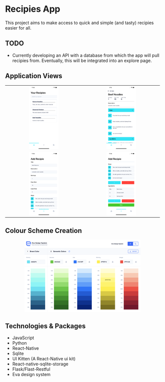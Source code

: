 # Recipies App

This project aims to make access to quick and simple (and tasty) recipies easier for all. 

## TODO

* Currently developing an API with a database from which the app will pull recipies from. Eventually, this will be integrated into an explore page.

## Application Views

<!-- <div align='center'>
<kbd><img src='readme_imgs/HomeScreen.png' width='40%'></kbd>
<kbd><img src='readme_imgs/DetailsScreen.png' width='40%'></kbd>
<kbd><img src='readme_imgs/AddRecipie1.png' width='40%'></kbd>
<kbd><img src='readme_imgs/AddRecipie2.png' width='40%'></kbd>
</div> -->

<table>
    <tr>
        <td align='center'><img src='readme_imgs/HomeScreen.png' width='40%'></td>
        <td align='center'><img src='readme_imgs/DetailsScreen.png' width='40%'></td>
    </tr>
    <tr>
        <td align='center'><img src='readme_imgs/AddRecipie1.png' width='40%'></td>
        <td align='center'><img src='readme_imgs/AddRecipie2.png' width='40%'></td>
    </tr>
</table>

## Colour Scheme Creation
<div align='center'>
<kbd><img src='readme_imgs/ColourScheme.png' width='75%'></kbd>
</div>

## Technologies & Packages

* JavaScript
* Python
* React-Native
* Sqlite
* UI Kitten (A React-Native ui kit)
* React-native-sqlite-storage 
* Flask/Flast-Restful
* Eva design system